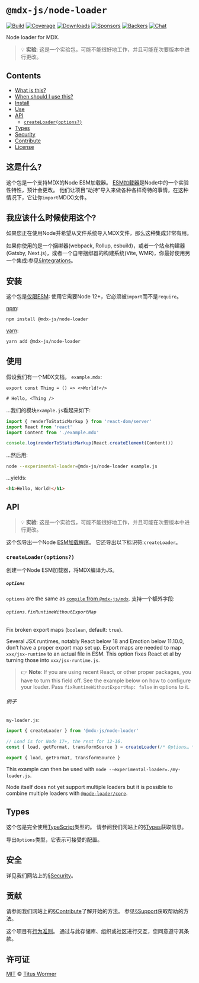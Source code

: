 # `@mdx-js/node-loader`

[![Build][build-badge]][build]
[![Coverage][coverage-badge]][coverage]
[![Downloads][downloads-badge]][downloads]
[![Sponsors][sponsors-badge]][collective]
[![Backers][backers-badge]][collective]
[![Chat][chat-badge]][chat]

Node loader for MDX.

<!-- more -->

> 💡 **实验**: 这是一个实验包，可能不能很好地工作，并且可能在次要版本中进行更改。

## Contents

- [What is this?](#what-is-this)
- [When should I use this?](#when-should-i-use-this)
- [Install](#install)
- [Use](#use)
- [API](#api)
  - [`createLoader(options?)`](#createloaderoptions)
- [Types](#types)
- [Security](#security)
- [Contribute](#contribute)
- [License](#license)

## 这是什么?

这个包是一个支持MDX的Node ESM加载器。
[ESM加载器][loader]是Node中的一个实验性特性，预计会更改。
他们让项目“劫持”导入来做各种各样奇特的事情，在这种情况下，它让你`import`MD(X)文件。

## 我应该什么时候使用这个?

如果您正在使用Node并希望从文件系统导入MDX文件，那么这种集成非常有用。

如果你使用的是一个捆绑器(webpack, Rollup, esbuild)，或者一个站点构建器(Gatsby, Next.js)，或者一个自带捆绑器的构建系统(Vite, WMR)，你最好使用另一个集成:参见[§Integrations][Integrations]。

## 安装

这个包是[仅限ESM][ESM]: 使用它需要Node 12+，它必须被`import`而不是`require`。

[npm][]:

```sh
npm install @mdx-js/node-loader
```

[yarn][]:

```sh
yarn add @mdx-js/node-loader
```

## 使用

假设我们有一个MDX文档， `example.mdx`:

```mdx
export const Thing = () => <>World!</>

# Hello, <Thing />
```

…我们的模块`example.js`看起来如下:

```js
import { renderToStaticMarkup } from 'react-dom/server'
import React from 'react'
import Content from './example.mdx'

console.log(renderToStaticMarkup(React.createElement(Content)))
```

…然后用:

```sh
node --experimental-loader=@mdx-js/node-loader example.js
```

…yields:

```html
<h1>Hello, World!</h1>
```

## API

> 💡 **实验**: 这是一个实验包，可能不能很好地工作，并且可能在次要版本中进行更改。

这个包导出一个Node [ESM加载程序][loader]。
它还导出以下标识符:`createLoader`。

### `createLoader(options?)`

创建一个Node ESM加载器，将MDX编译为JS。

##### `options`

`options` are the same as [`compile` from `@mdx-js/mdx`][options].
支持一个额外字段:

###### `options.fixRuntimeWithoutExportMap`

Fix broken export maps (`boolean`, default: `true`).

Several JSX runtimes, notably React below 18 and Emotion below 11.10.0, don’t
have a proper export map set up.
Export maps are needed to map `xxx/jsx-runtime` to an actual file in ESM.
This option fixes React et al by turning those into `xxx/jsx-runtime.js`.

> 👉 **Note**: If you are using recent React, or other proper packages, you
> have to turn this field off.
> See the example below on how to configure your loader.
> Pass `fixRuntimeWithoutExportMap: false` in options to it.

###### 例子

`my-loader.js`:

```js
import { createLoader } from '@mdx-js/node-loader'

// Load is for Node 17+, the rest for 12-16.
const { load, getFormat, transformSource } = createLoader(/* Options… */)

export { load, getFormat, transformSource }
```

This example can then be used with `node --experimental-loader=./my-loader.js`.

Node itself does not yet support multiple loaders but it is possible to combine
multiple loaders with [`@node-loader/core`][node-loader-core].

## Types

这个包是完全使用[TypeScript][]类型的。
请参阅我们网站上的[§Types][Types]获取信息。

导出`Options`类型，它表示可接受的配置。

## 安全

详见我们网站上的[§Security][Security]。

## 贡献

请参阅我们网站上的[§Contribute][Contribute]了解开始的方法。
参见[§Support][Support]获取帮助的方法。

这个项目有[行为准则][coc]。
通过与此存储库、组织或社区进行交互，您同意遵守其条款。

## 许可证

[MIT][] © [Titus Wormer][author]

[build-badge]: https://github.com/mdx-js/mdx/workflows/main/badge.svg
[build]: https://github.com/mdx-js/mdx/actions
[coverage-badge]: https://img.shields.io/codecov/c/github/mdx-js/mdx/main.svg
[coverage]: https://codecov.io/github/mdx-js/mdx
[downloads-badge]: https://img.shields.io/npm/dm/@mdx-js/node-loader.svg
[downloads]: https://www.npmjs.com/package/@mdx-js/node-loader
[sponsors-badge]: https://opencollective.com/unified/sponsors/badge.svg
[backers-badge]: https://opencollective.com/unified/backers/badge.svg
[collective]: https://opencollective.com/unified
[chat-badge]: https://img.shields.io/badge/chat-discussions-success.svg
[chat]: https://github.com/mdx-js/mdx/discussions
[npm]: https://docs.npmjs.com/cli/install
[yarn]: https://classic.yarnpkg.com/docs/cli/add/
[contribute]: https://mdxjs.com/community/contribute/
[support]: https://mdxjs.com/community/support/
[coc]: https://github.com/mdx-js/.github/blob/main/code-of-conduct.md
[mit]: https://github.com/mdx-js/mdx/blob/main/packages/node-loader/license
[author]: https://wooorm.com
[loader]: https://nodejs.org/api/esm.html#esm_loaders
[integrations]: https://mdxjs.com/getting-started/#integrations
[esm]: https://gist.github.com/sindresorhus/a39789f98801d908bbc7ff3ecc99d99c
[types]: https://mdxjs.com/getting-started/#types
[security]: https://mdxjs.com/getting-started/#security
[options]: https://mdxjs.com/packages/mdx/#compilefile-options
[typescript]: https://www.typescriptlang.org
[node-loader-core]: https://github.com/node-loader/node-loader-core
